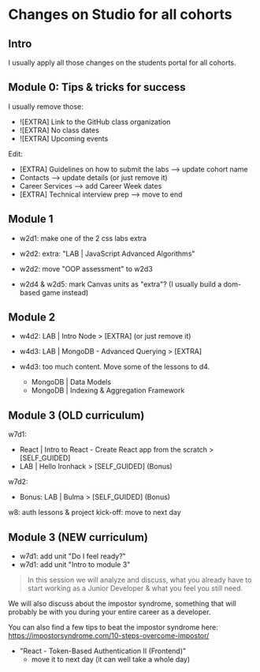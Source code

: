 

# Changes on Studio for all cohorts


## Intro

I usually apply all those changes on the students portal for all cohorts.





## Module 0: Tips & tricks for success


I usually remove those:
- ![EXTRA] Link to  the GitHub class organization
- ![EXTRA] No class dates
- ![EXTRA] Upcoming events


Edit:
- [EXTRA] Guidelines on how to submit the labs --> update cohort name
- Contacts --> update details (or just remove it)
- Career Services --> add Career Week dates
- [EXTRA] Technical interview prep --> move to end


## Module 1

- w2d1: make one of the 2 css labs extra
- w2d2: extra: "LAB | JavaScript Advanced Algorithms"

- w2d2: move "OOP assessment" to w2d3

- w2d4 & w2d5: mark Canvas units as "extra"? (I usually build a dom-based game instead)


## Module 2

- w4d2: LAB | Intro Node > [EXTRA] (or just remove it)

- w4d3: LAB | MongoDB - Advanced Querying > [EXTRA] 

- w4d3: too much content. Move some of the lessons to d4.
  - MongoDB | Data Models
  - MongoDB | Indexing & Aggregation Framework




## Module 3 (OLD curriculum)

w7d1:
- React | Intro to React - Create React app from the scratch  > [SELF_GUIDED] 
- LAB | Hello Ironhack > [SELF_GUIDED] (Bonus)

w7d2:
- Bonus: LAB | Bulma > [SELF_GUIDED] (Bonus)


w8: auth lessons & project kick-off: move to next day


## Module 3 (NEW curriculum)

- w7d1: add unit "Do I feel ready?"
- w7d1: add unit "Intro to module 3"

>
> In this session we will analyze and discuss, what  you already have to start working as a Junior Developer & what you feel you still need. 

We will also discuss about the impostor syndrome, something that will probably be with you during your entire career as a developer.

You can also find a few tips to beat the impostor syndrome here: https://impostorsyndrome.com/10-steps-overcome-impostor/
>



- "React - Token-Based Authentication II (Frontend)"
  - move it to next day (it can well take a whole day)

